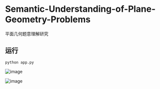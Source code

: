 # Semantic-Understanding-of-Plane-Geometry-Problems
平面几何题意理解研究

## 运行
~~~
python app.py
~~~

![image](https://github.com/user-attachments/assets/40693920-5dc2-4a2b-9f45-caaa6037ec5a)

![image](https://github.com/user-attachments/assets/13757f99-2981-4364-ba64-f99fa60e3f6d)

